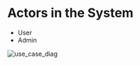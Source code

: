 # Actors in the System
- User
- Admin

![use_case_diag](https://github.com/saurabhMayank/FlightReservation/assets/82028762/3d3eadf0-45f9-41cb-a557-3d2368f53eb0)
